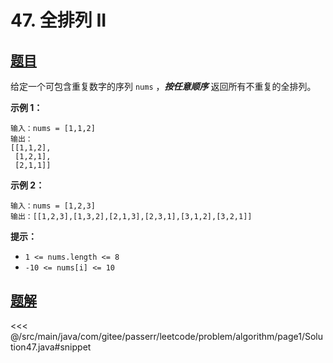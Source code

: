 # 47. 全排列 II

## [题目](https://leetcode.cn/problems/permutations-ii/)
给定一个可包含重复数字的序列 `nums` ，***按任意顺序*** 返回所有不重复的全排列。

**示例 1：**

```
输入：nums = [1,1,2]
输出：
[[1,1,2],
 [1,2,1],
 [2,1,1]]
```

**示例 2：**

```
输入：nums = [1,2,3]
输出：[[1,2,3],[1,3,2],[2,1,3],[2,3,1],[3,1,2],[3,2,1]]
```

**提示：**

* `1 <= nums.length <= 8`
* `-10 <= nums[i] <= 10`


## [题解](https://github.com/PasseRR/JavaLeetCode/blob/master/src/main/java/com/gitee/passerr/leetcode/problem/algorithm/page1/Solution47.java)

<<< @/src/main/java/com/gitee/passerr/leetcode/problem/algorithm/page1/Solution47.java#snippet
